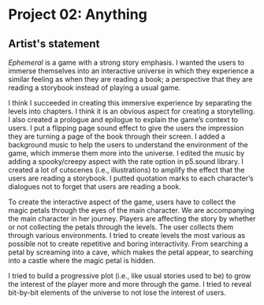 # **Project 02: Anything**

## **Artist's statement**

_Ephemeral_ is a game with a strong story emphasis. I wanted the users to immerse themselves into an interactive
universe in which they experience a similar feeling as when they are reading a book; a perspective that they are reading a storybook instead of playing a usual game.

I think I succeeded in creating this immersive experience by separating the levels into chapters. I think it is an obvious aspect for creating a storytelling. I also created a prologue and epilogue to explain the game’s context to users. I put a flipping page sound effect to give the users the impression they are turning a page of the book through their screen. I added a background music to help the users to understand the environment of the game, which immerse them more into the universe. I edited the music by adding a spooky/creepy aspect with the rate option in p5.sound library. I created a lot of cutscenes (i.e., illustrations) to amplify the effect that the users are reading a storybook. I putted quotation marks to each character’s dialogues not to forget that users are reading a book.

To create the interactive aspect of the game, users have to collect the magic petals through the eyes of the main character. We are accompanying the main character in her journey. Players are affecting the story by whether or not collecting the petals through the levels. The user collects them through various environments. I tried to create levels the most various as possible not to create repetitive and boring interactivity. From searching a petal by screaming into a cave, which makes the petal appear, to searching into a castle where the magic petal is hidden.

I tried to build a progressive plot (i.e., like usual stories used to be) to grow the interest of the player more and more through the game. I tried to reveal bit-by-bit elements of the universe to not lose the interest of users.
